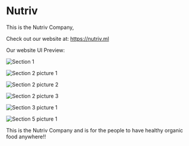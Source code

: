 # Nutriv

This is the Nutriv Company,

Check out our website at: https://nutriv.ml

Our website UI Preview:

![Section 1](src/img/previews/Section-1.jpeg)

![Section 2 picture 1](src/img/previews/Section-2-1.jpg)

![Section 2 picture 2](src/img/previews/Section-2-2.jpg)

![Section 2 picture 3](src/img/previews/Section-2-3.jpg)

![Section 3 picture 1](src/img/previews/Section-3.jpeg)

![Section 5 picture 1](src/img/previews/Section-5.jpeg)

This is the Nutriv Company and is for the people to have healthy organic food anywhere!!
